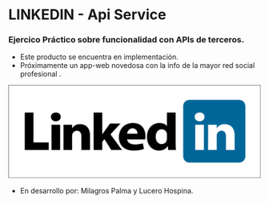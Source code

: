 # LINKEDIN - Api Service

### Ejercico Práctico sobre funcionalidad con APIs de terceros.

* Este producto se encuentra en implementación.
* Próximamente un app-web novedosa con la info de la mayor red social profesional .

![Sin titulo](public/assets/images/linkedin-logo.png)

* En desarrollo por: Milagros Palma y Lucero Hospina.